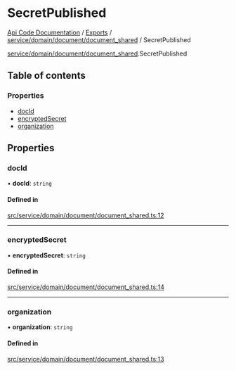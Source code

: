 # SecretPublished
 
[Api Code Documentation](../README.md) / [Exports](../modules.md) / [service/domain/document/document\_shared](../modules/service_domain_document_document_shared.md) / SecretPublished

[service/domain/document/document\_shared](../modules/service_domain_document_document_shared.md).SecretPublished

## Table of contents

### Properties

- [docId](service_domain_document_document_shared.SecretPublished.md#docid)
- [encryptedSecret](service_domain_document_document_shared.SecretPublished.md#encryptedsecret)
- [organization](service_domain_document_document_shared.SecretPublished.md#organization)

## Properties

### docId

• **docId**: `string`

#### Defined in

[src/service/domain/document/document_shared.ts:12](https://github.com/openkfw/TruBudget/blob/26ade46/api/src/service/domain/document/document_shared.ts#L12)

___

### encryptedSecret

• **encryptedSecret**: `string`

#### Defined in

[src/service/domain/document/document_shared.ts:14](https://github.com/openkfw/TruBudget/blob/26ade46/api/src/service/domain/document/document_shared.ts#L14)

___

### organization

• **organization**: `string`

#### Defined in

[src/service/domain/document/document_shared.ts:13](https://github.com/openkfw/TruBudget/blob/26ade46/api/src/service/domain/document/document_shared.ts#L13)
